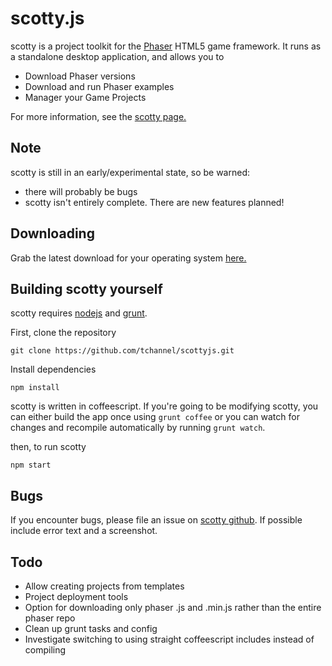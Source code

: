 scotty.js
=========
scotty is a project toolkit for the [Phaser](http://phaser.io) HTML5 game framework.
It runs as a standalone desktop application, and allows you to

- Download Phaser versions
- Download and run Phaser examples
- Manager your Game Projects

For more information, see the [scotty page.](http://tchannel.github.io/scottyjs)


## Note

scotty is still in an early/experimental state, so be warned:

- there will probably be bugs
- scotty isn't entirely complete. There are new features planned!




## Downloading

Grab the latest download for your operating system [here.](http://github.com/tchannel/scottyjs/releases/latest)


## Building scotty yourself

scotty requires [nodejs](http://nodejs.org/) and [grunt](http://gruntjs.com).

First, clone the repository

    git clone https://github.com/tchannel/scottyjs.git

Install dependencies

    npm install

scotty is written in coffeescript. If you're going to be modifying scotty, you can either
build the app once using `grunt coffee` or you can watch for changes and recompile automatically by running `grunt watch`.

then, to run scotty

    npm start


## Bugs

If you encounter bugs, please file an issue on [scotty github](https://github.com/tchannel/scottyjs/issues/new). If possible include error text and a screenshot.


## Todo

- Allow creating projects from templates
- Project deployment tools
- Option for downloading only phaser .js and .min.js rather than the entire phaser repo
- Clean up grunt tasks and config
- Investigate switching to using straight coffeescript includes instead of compiling

